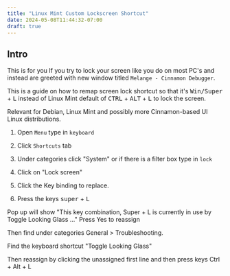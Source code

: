 ```yaml
---
title: "Linux Mint Custom Lockscreen Shortcut"
date: 2024-05-08T11:44:32-07:00
draft: true
---
```

## Intro

This is for you If you try to lock your screen like you do on most PC's and instead are greeted with new window titled
`Melange - Cinnamon Debugger`.

This is a guide on how to remap screen lock shortcut so that it's <kbd>Win/Super</kbd> + <kbd>L</kbd> instead of 
Linux Mint default of <kbd>CTRL</kbd> + <kbd>ALT</kbd> + <kbd>L</kbd> to lock the screen.

Relevant for Debian, Linux Mint and possibly more Cinnamon-based UI Linux distributions.

1. Open `Menu` type in `keyboard`

2. Click `Shortcuts` tab

3. Under categories click "System" or if there is a filter box type in `lock`

4. Click on "Lock screen"

5. Click the Key binding to replace.

6. Press the keys <kbd>super</kbd> + <kbd>L</kbd>

Pop up will show "This key combination, Super + L is currently in use by Toggle Looking Glass ..."
Press Yes to reassign

Then find under categories General > Troubleshooting.

Find the keyboard shortcut "Toggle Looking Glass"

Then reassign by clicking the unassigned first line and then press keys Ctrl + Alt + L